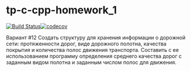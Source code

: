 # tp-c-cpp-homework_1

[![Build Status](https://travis-ci.com/andrew-kireev/tp-c-cpp-homework_1.svg?branch=developing_hw1)](
https://travis-ci.com/andrew-kireev/tp-c-cpp-homework_1)[![codecov](https://codecov.io/gh/andrew-kireev/tp-c-cpp-homework_1/branch/developing_hw1/graph/badge.svg)](https://codecov.io/gh/andrew-kireev/tp-c-cpp-homework_1)

Вариант #12
Создать структуру для хранения информации о дорожной сети: протяженности дорог, виде дорожного полотна, 
качества покрытия и количества полос движения транспорта. 
Составить с ее использованием программу определения среднего качества дорог с заданным видом полотна и заданным числом полос для движения.